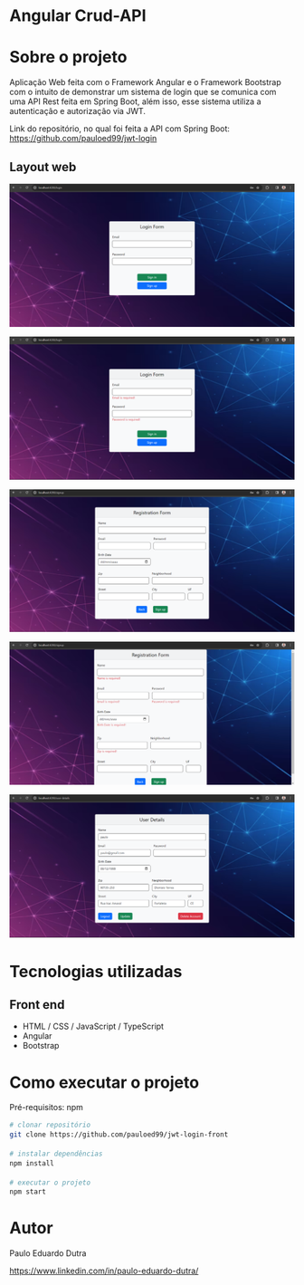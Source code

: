 # Angular Crud-API

# Sobre o projeto

Aplicação Web feita com o Framework Angular e o Framework Bootstrap com o intuito de demonstrar um sistema de login
que se comunica com uma API Rest feita em Spring Boot, além isso, esse sistema utiliza a autenticação e autorização
via JWT.

Link do repositório, no qual foi feita a API com Spring Boot: https://github.com/pauloed99/jwt-login

## Layout web
![Web 1](https://github.com/pauloed99/jwt-login-front/blob/master/src/assets/readme/post-1.png)

![Web 2](https://github.com/pauloed99/jwt-login-front/blob/master/src/assets/readme/post-2.png)

![Web 3](https://github.com/pauloed99/jwt-login-front/blob/master/src/assets/readme/post-3.png)

![Web 4](https://github.com/pauloed99/jwt-login-front/blob/master/src/assets/readme/post-4.png)

![Web 5](https://github.com/pauloed99/jwt-login-front/blob/master/src/assets/readme/post-5.png)

# Tecnologias utilizadas
## Front end
- HTML / CSS / JavaScript / TypeScript
- Angular
- Bootstrap

# Como executar o projeto

Pré-requisitos: npm 

```bash
# clonar repositório
git clone https://github.com/pauloed99/jwt-login-front

# instalar dependências
npm install

# executar o projeto
npm start
```

# Autor

Paulo Eduardo Dutra

https://www.linkedin.com/in/paulo-eduardo-dutra/